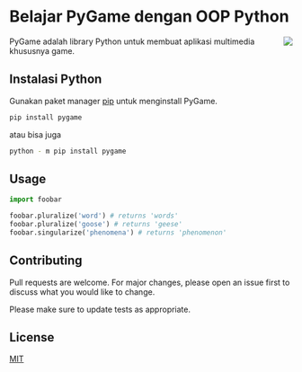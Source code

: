 # Belajar PyGame dengan OOP Python
<img src="../image/pygame.png" align="right" />

PyGame adalah library Python untuk membuat aplikasi multimedia khususnya game.

## Instalasi Python

Gunakan paket manager [pip](https://pip.pypa.io/en/stable/) untuk menginstall PyGame.

```bash
pip install pygame
```

atau bisa juga
```bash
python - m pip install pygame
```


## Usage

```python
import foobar

foobar.pluralize('word') # returns 'words'
foobar.pluralize('goose') # returns 'geese'
foobar.singularize('phenomena') # returns 'phenomenon'
```

## Contributing
Pull requests are welcome. For major changes, please open an issue first to discuss what you would like to change.

Please make sure to update tests as appropriate.

## License
[MIT](https://choosealicense.com/licenses/mit/)
